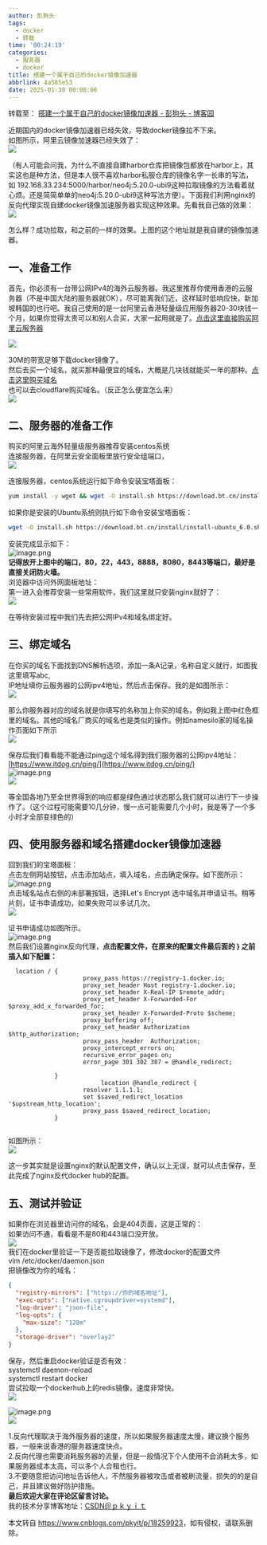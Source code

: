 ```yaml
---
author: 彭狗头
tags:
  - docker
  - 转载
time: '00:24:19'
categories:
  - 服务器
  - docker
title: 搭建一个属于自己的docker镜像加速器
abbrlink: 4a585e53
date: 2025-01-30 00:00:00
---
```

转载至：
[搭建一个属于自己的docker镜像加速器 - 彭狗头 - 博客园](https://www.cnblogs.com/pkyit/p/18259923)

近期国内的docker镜像加速器已经失效，导致docker镜像拉不下来。  
如图所示，阿里云镜像加速器已经失效了：  
![](https://img2024.cnblogs.com/blog/3470163/202406/3470163-20240623015043761-1311381345.png)

（有人可能会问我，为什么不直接自建harbor仓库把镜像包都放在harbor上，其实这也是种方法，但是本人很不喜欢harbor私服仓库的镜像名字一长串的写法，如 192.168.33.234:5000/harbor/neo4j:5.20.0-ubi9这种拉取镜像的方法看着就心烦。还是简简单单的neo4j:5.20.0-ubi9这种写法方便）。下面我们利用nginx的反向代理实现自建docker镜像加速服务器实现这种效果。先看我自己做的效果：  
![](https://img2024.cnblogs.com/blog/3470163/202406/3470163-20240623015204107-1709315836.png)

怎么样？成功拉取，和之前的一样的效果。上图的这个地址就是我自建的镜像加速器。

一、准备工作
------

首先，你必须有一台带公网IPv4的海外云服务器。我这里推荐你使用香港的云服务器（不是中国大陆的服务器就OK），尽可能离我们近，这样延时低响应快，新加坡韩国的也行吧。我自己使用的是一台阿里云香港轻量级应用服务器20-30块钱一个月，如果你觉得太贵可以和别人合买，大家一起用就是了。[点击这里直接购买阿里云服务器](https://www.aliyun.com/product/swas?scm=20140722.S_product@@%E4%BA%91%E4%BA%A7%E5%93%81@@65233._.ID_product@@%E4%BA%91%E4%BA%A7%E5%93%81@@65233-RL_%E8%BD%BB%E9%87%8F%E5%BA%94%E7%94%A8%E6%9C%8D%E5%8A%A1%E5%99%A8-LOC_llm-OR_ser-V_3-RE_new2-P0_0&source=5176.11533457&userCode=apvtdcf3)

![](https://img2024.cnblogs.com/blog/3470163/202406/3470163-20240623015252199-1100143271.png)

30M的带宽足够下载docker镜像了。  
然后去买一个域名，就买那种最便宜的域名，大概是几块钱就能买一年的那种。[点击这里购买域名](https://www.namesilo.com/)  
也可以去cloudflare购买域名。（反正怎么便宜怎么来）  
![](https://img2024.cnblogs.com/blog/3470163/202406/3470163-20240623015305099-1458965804.png)

二、服务器的准备工作
----------

购买的阿里云海外轻量级服务器推荐安装centos系统  
连接服务器，在阿里云安全面板里放行安全组端口，  
![](https://img2024.cnblogs.com/blog/3470163/202406/3470163-20240623015316493-453897966.png)

连接服务器，centos系统运行如下命令安装宝塔面板：

```bash
yum install -y wget && wget -O install.sh https://download.bt.cn/install/install_6.0.sh && sh install.sh ed8484bec
```

如果你是安装的Ubuntu系统则执行如下命令安装宝塔面板：

```bash
wget -O install.sh https://download.bt.cn/install/install-ubuntu_6.0.sh && sudo bash install.sh ed8484bec
```

安装完成显示如下：  
![image.png](https://cdn.nlark.com/yuque/0/2024/png/39106204/1718897011242-d9435242-3ba3-4d65-bfe3-532dba235a64.png)  
**记得放开上图中的端口，80，22，443，8888，8080，8443等端口，最好是直接关闭防火墙。**  
浏览器中访问外网面板地址：  
第一进入会推荐安装一些常用软件，我们这里就只安装nginx就好了：  
![](https://img2024.cnblogs.com/blog/3470163/202406/3470163-20240623015400015-849741358.png)

在等待安装过程中我们先去把公网IPv4和域名绑定好。

三、绑定域名
------

在你买的域名下面找到DNS解析选项，添加一条A记录，名称自定义就行，如图我这里填写abc,  
IP地址填你云服务器的公网ipv4地址，然后点击保存。我的是如图所示：  
![](https://img2024.cnblogs.com/blog/3470163/202406/3470163-20240623015418749-549455468.png)

那么你服务器对应的域名就是你填写的名称加上你买的域名，例如我上图中红色框里的域名。其他的域名厂商买的域名也是类似的操作。例如namesilo家的域名操作页面如下所示  
![](https://img2024.cnblogs.com/blog/3470163/202406/3470163-20240623015430212-476570970.png)

保存后我们看看能不能通过ping这个域名得到我们服务器的公网ipv4地址：  
[https://www.itdog.cn/ping/](https://www.itdog.cn/ping/)  
![image.png](https://cdn.nlark.com/yuque/0/2024/png/39106204/1718898892557-13e74548-0613-4e22-af8a-fe0d659220f3.png)  
![](https://img2024.cnblogs.com/blog/3470163/202406/3470163-20240623015456156-1284432105.png)

等全国各地乃至全世界得到的响应都是绿色通过状态那么我们就可以进行下一步操作了。（这个过程可能需要10几分钟，慢一点可能需要几个小时，我是等了一个多小时才全部变绿色的）

四、使用服务器和域名搭建docker镜像加速器
-----------------------

回到我们的宝塔面板：  
点击左侧网站按钮，点击添加站点，填入域名，点击确定保存。如下图所示：  
![image.png](https://cdn.nlark.com/yuque/0/2024/png/39106204/1718899258614-4d8cbd3c-d5e0-46ab-b77b-8316b454d59c.png)  
点击域名站点右侧的未部署按钮，选择Let's Encrypt 选中域名并申请证书。稍等片刻，证书申请成功，如果失败可以多试几次。  
![](https://img2024.cnblogs.com/blog/3470163/202406/3470163-20240623015604048-1024076392.png)

证书申请成功如图所示。  
![image.png](https://cdn.nlark.com/yuque/0/2024/png/39106204/1718899758642-712ddab8-79bc-4fd2-a810-da3d8a1d7cf7.png)  
然后我们设置nginx反向代理，**点击配置文件，在原来的配置文件最后面的 } 之前插入如下配置：**

```vue
  location / {
                     proxy_pass https://registry-1.docker.io;  
                     proxy_set_header Host registry-1.docker.io;
                     proxy_set_header X-Real-IP $remote_addr;
                     proxy_set_header X-Forwarded-For $proxy_add_x_forwarded_for;
                     proxy_set_header X-Forwarded-Proto $scheme;               
                     proxy_buffering off;
                     proxy_set_header Authorization $http_authorization;
                     proxy_pass_header  Authorization;
                     proxy_intercept_errors on;
                     recursive_error_pages on;
                     error_page 301 302 307 = @handle_redirect;

             }
                          location @handle_redirect {
                     resolver 1.1.1.1;
                     set $saved_redirect_location '$upstream_http_location';
                     proxy_pass $saved_redirect_location;
             }
    
```

如图所示：  
![](https://img2024.cnblogs.com/blog/3470163/202406/3470163-20240623015626545-912582124.png)

这一步其实就是设置nginx的默认配置文件，确认以上无误，就可以点击保存，至此完成了nginx反代docker hub的配置。

五、测试并验证
-------

如果你在浏览器里访问你的域名，会是404页面，这是正常的：  
如果访问不通，看看是不是80和443端口没开放。  
![](https://img2024.cnblogs.com/blog/3470163/202406/3470163-20240623015639869-1110979694.png)  
我们在docker里验证一下是否能拉取镜像了，修改docker的配置文件  
vim /etc/docker/daemon.json  
把镜像改为你的域名：

```json
{
  "registry-mirrors": ["https://你的域名地址"],
  "exec-opts": ["native.cgroupdriver=systemd"],
  "log-driver": "json-file",
  "log-opts": {
    "max-size": "128m"
  },
  "storage-driver": "overlay2"
}
```

保存，然后重启docker验证是否有效：  
systemctl daemon-reload  
systemctl restart docker  
尝试拉取一个dockerhub上的redis镜像，速度非常快。  
![](https://img2024.cnblogs.com/blog/3470163/202406/3470163-20240623015659064-504155040.png)

![image.png](https://cdn.nlark.com/yuque/0/2024/png/39106204/1718900594865-1ef295d3-6819-4d4b-88bf-8e854763eeac.png)  
![](https://img2024.cnblogs.com/blog/3470163/202406/3470163-20240623015710678-996596683.png)

1.反向代理取决于海外服务器的速度，所以如果服务器速度太慢，建议换个服务器，一般来说香港的服务器速度快点。  
2.反向代理也需要消耗服务器的流量，但是一般情况下个人使用不会消耗太多，如果服务器成本太高，可以多个人合租也行。  
3.不要随意把访问地址告诉他人，不然服务器被攻击或者被刷流量，损失的的是自己，并且建议做好防护措施。  
**最后欢迎大家在评论区留言讨论。**  
我的技术分享博客地址：[CSDN＠ｐｋｙｉｔ](https://blog.csdn.net/pky86676022)

本文转自 <https://www.cnblogs.com/pkyit/p/18259923>，如有侵权，请联系删除。